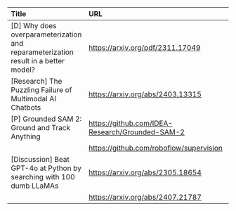 | Title                                                                              | URL                                             |   Score | Date                |
|:-----------------------------------------------------------------------------------|:------------------------------------------------|--------:|:--------------------|
| [D] Why does overparameterization and reparameterization result in a better model? | https://arxiv.org/pdf/2311.17049                |      89 | 2024-08-06 22:43:01 |
| [Research] The Puzzling Failure of Multimodal AI Chatbots                          | https://arxiv.org/abs/2403.13315                |      89 | 2024-08-07 17:33:35 |
| [P] Grounded SAM 2: Ground and Track Anything                                      | https://github.com/IDEA-Research/Grounded-SAM-2 |      50 | 2024-08-06 16:55:46 |
|                                                                                    | https://github.com/roboflow/supervision         |         |                     |
| [Discussion] Beat GPT-4o at Python by searching with 100 dumb LLaMAs               | https://arxiv.org/abs/2305.18654                |      32 | 2024-08-06 17:41:05 |
|                                                                                    | https://arxiv.org/abs/2407.21787                |         |                     |